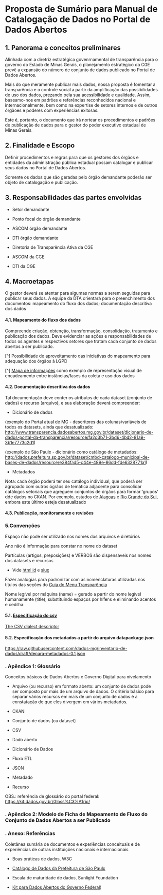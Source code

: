 # Proposta de Sumário para Manual de Catalogação de Dados no Portal de Dados Abertos


## 1. Panorama e conceitos preliminares

Alinhada com a diretriz estratégica govenrnamental de transparência para o governo do Estado de Minas Gerais, o planejamento estratégico da CGE prevê a expansão do número de conjunto de dados publicado no Portal de Dados Abertos. 

Mais do que meramente publicar mais dados, nossa proposta é fomentar a transparência e o controle social a partir da amplificação das possibilidades de uso dos dados, prezando pela sua acessibilidade e qualidade. Assim, baseamo-nos em padrões e referências reconhecidos nacional e internacionalmente, bem como na expertise de setores internos e de outros órgãoes e poderes com experiências exitosas.

Este é, portanto, o documento que irá nortear os procedimentos e padrões de publicação de dados para o gestor do poder executivo estadual de Minas Gerais.


## 2. Finalidade e Escopo

Definir procedimentos e regras para que os gestores dos órgãos e entidades da administração pública estadual possam catalogar e publicar seus dados no Portal de Dados Abertos.

Somente os dados que são geradas pelo órgão demandante poderão ser objeto de catalogação e publicação. 


## 3. Responsabilidades das partes envolvidas

* Setor demandante

* Ponto focal do órgão demandante

* ASCOM órgão demandante

* DTI órgão demandante

* Diretoria de Transparência Ativa da CGE

* ASCOM da CGE

* DTI da CGE 


## 4. Macroetapas

O gestor deverá se atentar para algumas normas a serem seguidas para publicar seus dados. A equipe da DTA orientará para o preenchimento dos documentos: mapeamento do fluxo dos dados; documentação descritiva dos dados


#### 4.1. Mapeamento do fluxo dos dados

Compreende criação, obtenção, transformação, consolidação, tratamento e publicação dos dados. Deve evidenciar as ações e responsabilidades de todos os agentes e respectivos setores que tratam cada conjunto de dados abertos a ser publicado.

[^] Possibilidade de aproveitamento das iniciativas do mapeamento para adequação dos órgãos à LGPD

[^] [Mapa de informações](http://mapadainformacao.com.br/) como exemplo de representação visual de encadeamento entre instâncias/fases da coleta e uso dos dados

#### 4.2. Documentação descritiva dos dados


Tal documentação deve conter os atributos de cada dataset (conjunto de dados) e recurso (arquivo), e sua elaboração deverá compreender:

* Dicionário de dados

(exemplo do Portal atual de MG - descritores das colunas/variáveis de todos os datasets, ainda que desatualizado: http://www.transparencia.dadosabertos.mg.gov.br/dataset/dicionario-de-dados-portal-da-transparencia/resource/fa2d3b71-3bd6-4bd2-81a9-3b1e7773c2d1)

(exemplo de São Paulo - dicionário como catálogo de metadados: http://dados.prefeitura.sp.gov.br/dataset/cmbd-catalogo-municipal-de-bases-de-dados/resource/e384fad5-c44e-489e-86dd-fde6328771a1)


* Metadados

Nota: cada órgão poderá ter seu catálogo individual, que poderá ser agrupado com outros ógrãos de temática adjacente para consolidar catálogos setoriais que agreguem conjuntos de órgãos para formar 'grupos' dde dados no CKAN. Por exemplo, estados de [Alagoas](http://dados.al.gov.br/) e [Rio Grande do Sul](https://dados.rs.gov.br/), embora este último esteja desatualizado


#### 4.3. Publicação, monitoramento e revisões

### 5.Convenções

Espaço não pode ser utilizado nos nomes dos arquivos e diretórios

Ano não é informação para constar no nome do dataset

Partículas (artigos, preposições) e VERBOS são dispensáveis nos nomes dos datasets e recursos

* Vide [html id](https://pandoc.org/MANUAL.html#extension-auto_identifiers) e [slug](https://slugify.online/)

Fazer analogias para padronizar com as nomenclaturas utilizadas nos títulos das seções do [Guia do Menu Transparência](https://transparencia-mg.github.io/guia-transparencia-ativa/v0/)

Nome legível por máquina (name) = gerado a partir do nome legível humanamente (title), substituindo espaços por hífens e eliminando acentos e cedilha

#### 5.1. [Especificação do csv](https://specs.frictionlessdata.io/csv-dialect/#example)

[The CSV dialect descriptor](https://specs.frictionlessdata.io/schemas/csv-dialect.json)


#### 5.2. Especificação dos metadados a partir do arquivo datapackage.json

https://raw.githubusercontent.com/dados-mg/inventario-de-dados/draft/depara-metadados-0.1.json

    




### . Apêndice 1: Glossário


Conceitos básicos de Dados Abertos e Governo Digital para nivelamento


* Arquivo (ou recurso) em formato aberto: um conjunto de dados pode ser composto por mais de um arquivo de dados. O critério básico para separar vários recursos em mais de um conjunto de dados é a constatação de que eles divergem em vários metadados.

* CKAN

* Conjunto de dados (ou dataset) 

* CSV

* Dado aberto

* Dicionário de Dados

* Fluxo ETL

* JSON

* Metadado

* Recurso

OBS.: referência de glossário do portal federal: https://kit.dados.gov.br/Gloss%C3%A1rio/


### . Apêndice 2: Modelo de Ficha de Mapeamento de Fluxo do Conjunto de Dados Abertos a ser Publicado


### . Anexo: Referências


Coletânea sumária de documentos e experiências conceituais e de experiências de outras instituições nacionais e internacionais

* Boas práticas de dados, W3C

* [Catálogo de Dados da Prefeitura de São Paulo](http://transparencia.prefeitura.sp.gov.br/administracao/Paginas/cmbd.aspx)

* Escala de maturidade de dados, Sunlight Foundation

* [Kit para Dados Abertos do Governo Federal](https://kit.dados.gov.br/))

